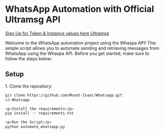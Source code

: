 <h1>WhatsApp Automation with Official Ultramsg API</h1>
<a href="https://docs.ultramsg.com">Sign Up for Token & Instance values here Ultramsg</a>

<p>Welcome to the WhatsApp automation project using the Whaspa API! This simple script allows you to automate sending and retrieving messages from WhatsApp using the Whaspa API. Before you get started, make sure to follow the steps below:</p>

<h2>Setup</h2>

<p>1. Clone the repository:</p>

```bash
git clone https://github.com/Mount-Isaac/Whatsapp.git
cd Whatsapp

<p>Install the requirements</p>
pip install -r requirements.txt

<p>Run the Script</p>
python automate_whatsapp.py


